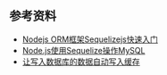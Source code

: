 ## 参考资料
- [Nodejs ORM框架Sequelizejs快速入门](http://hopperclouds.github.io/2016/09/12/Nodejs-ORM%E6%A1%86%E6%9E%B6Sequelizejs%E5%BF%AB%E9%80%9F%E5%85%A5%E9%97%A8/)
- [Node.js使用Sequelize操作MySQL](http://www.w3clog.com/21.html)
- [让写入数据库的数据自动写入缓存](https://cnodejs.org/topic/58d5e84ee9ab80d02d377066)
